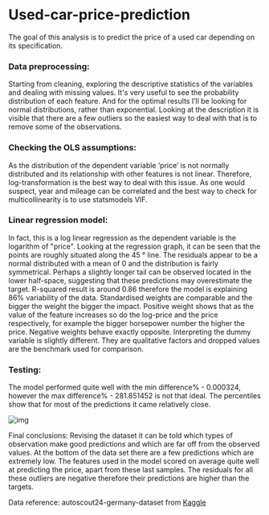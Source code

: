 # Used-car-price-prediction

The goal of this analysis is to predict the price of a used car depending on its specification. 

### Data preprocessing: 
Starting from cleaning, exploring the descriptive statistics of the variables and dealing with missing values.
It's very useful to see the probability distribution of each feature. And for the optimal results I’ll be looking for normal distributions, rather than exponential. 
Looking at the description it is visible that there are a few outliers so the easiest way to deal with that is to remove some of the observations.
### Checking the OLS assumptions:
As the distribution of the dependent variable ‘price’ is not normally distributed and its relationship with other features is not linear. Therefore, log-transformation is the best way to deal with this issue.
As one would suspect, year and mileage can be correlated and the best way to check for multicollinearity is to use statsmodels VIF.
### Linear regression model:
In fact, this is a log linear regression as the dependent variable is the logarithm of "price".
Looking at the regression graph, it can be seen that the points are roughly situated along the 45 ° line.
The residuals appear to be a normal distributed with a mean of 0 and the distribution is fairly symmetrical. Perhaps a slightly longer tail can be observed located in the lower half-space, suggesting that these predictions may overestimate the target.
R-squared result is around 0.86 therefore the model is explaining 86% variability of the data.
Standardised weights are comparable and the bigger the weight the bigger the impact. Positive weight shows that as the value of the feature increases so do the log-price and the price respectively, for example the bigger horsepower number the higher the price. Negative weights behave exactly opposite. 
Interpreting the dummy variable is slightly different. They are qualitative factors and dropped values are the benchmark used for comparison. 
### Testing:
The model performed quite well with the min difference% - 0.000324, however the max difference% -  281.851452 is not that ideal. The percentiles show that for most of the predictions it came relatively close.

![img](https://user-images.githubusercontent.com/85560182/146196073-4914dbe8-45a0-467b-9cfd-9768b1d245c5.png)

Final conclusions:
Revising the dataset it can be told which types of observation make good predictions and which are far off from the observed values. At the bottom of the data set there are a few predictions which are extremely low. The features used in the model scored on average quite well at predicting the price, apart from these last samples. The residuals for all these outliers are negative therefore their predictions are higher than the targets.

Data reference:
autoscout24-germany-dataset from [Kaggle](https://www.kaggle.com/ander289386/cars-germany)
